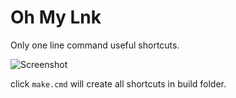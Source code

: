 # Oh My Lnk

Only one line command useful shortcuts.

![Screenshot](https://user-images.githubusercontent.com/13063376/191416179-df688450-beb7-4984-8373-4721d59aa523.png)

click `make.cmd` will create all shortcuts in build folder.

